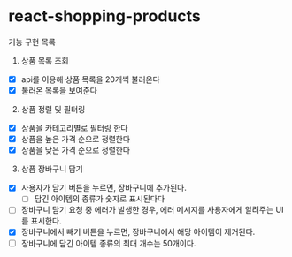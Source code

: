 # react-shopping-products

기능 구현 목록

1. 상품 목록 조회

- [x] api를 이용해 상품 목록을 20개씩 불러온다
- [x] 불러온 목록을 보여준다

2. 상품 정렬 및 필터링

- [x] 상품을 카테고리별로 필터링 한다
- [x] 상품을 높은 가격 순으로 정렬한다
- [x] 상품을 낮은 가격 순으로 정렬한다

3. 상품 장바구니 담기

- [x] 사용자가 담기 버튼을 누르면, 장바구니에 추가된다.
  - [ ] 담긴 아이템의 종류가 숫자로 표시된다다
- [ ] 장바구니 담기 요청 중 에러가 발생한 경우, 에러 메시지를 사용자에게 알려주는 UI를 표시한다.
- [x] 장바구니에서 빼기 버튼을 누르면, 장바구니에서 해당 아이템이 제거된다.
- [ ] 장바구니에 담긴 아이템 종류의 최대 개수는 50개이다.
